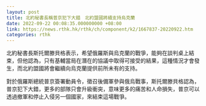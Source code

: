 ```yaml
---
layout: post
title: 北約秘書長稱普京犯下大錯　北約盟國將續支持烏克蘭
date: 2022-09-22 00:08:35.000000000 +08:00
link: https://news.rthk.hk/rthk/ch/component/k2/1667837-20220922.htm
categories: rthk
---
```


北約秘書長斯托爾滕貝格表示，希望俄羅斯與烏克蘭的戰爭，能夠在談判桌上結束，但他認為，只有基輔當局在潛在的協議中取得可接受的結果，這種情況才會發生，而北約盟國將會繼續向烏克蘭提供前所未有的支持。

對於俄羅斯總統普京簽署動員令，徵召後備軍參與俄烏戰事，斯托爾滕貝格認為，普京犯下大錯，更多的部隊只會升級衝突，意味更多的痛苦和人命損失，普京可以透過撤軍和停止入侵另一個國家，來結束這場戰爭。
